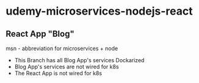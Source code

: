 # udemy-microservices-nodejs-react
## React App "Blog"
msn - abbreviation for microservices + node
- This Branch has all Blog App's services Dockarized
- Blog App's services are not wired for k8s
- The React App is not wired for k8s

